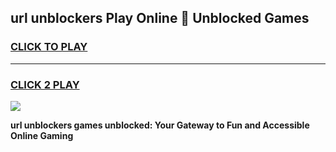 
## url unblockers Play Online 👋 Unblocked Games
<h3>
<a href="https://premium.freeplayer.one?title=url_unblockers&ref=19F">CLICK TO PLAY</a></h3>
<hr>

<h3>
<a href="https://premium.freeplayer.one?title=url_unblockers&ref=19F">CLICK 2 PLAY</a>
  
</h3>

<a href="https://premium.freeplayer.one?title=url_unblockers&ref=19F"><img src="https://clearcache.store/games.png"></a>


**url unblockers games unblocked: Your Gateway to Fun and Accessible Online Gaming**
